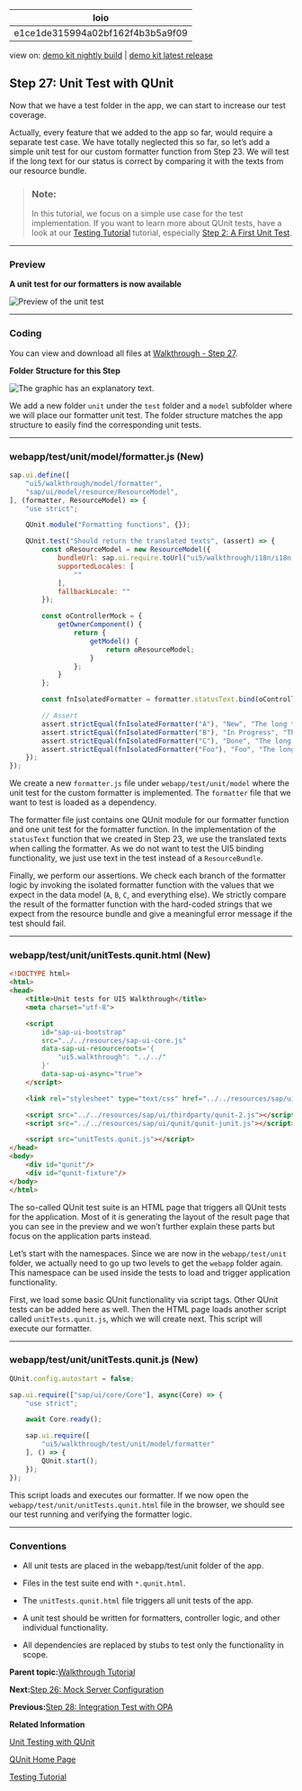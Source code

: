 <!-- loioe1ce1de315994a02bf162f4b3b5a9f09 -->

| loio |
| -----|
| e1ce1de315994a02bf162f4b3b5a9f09 |

<div id="loio">

view on: [demo kit nightly build](https://sdk.openui5.org/nightly/#/topic/e1ce1de315994a02bf162f4b3b5a9f09) | [demo kit latest release](https://sdk.openui5.org/topic/e1ce1de315994a02bf162f4b3b5a9f09)</div>

## Step 27: Unit Test with QUnit

Now that we have a test folder in the app, we can start to increase our test coverage.

Actually, every feature that we added to the app so far, would require a separate test case. We have totally neglected this so far, so let’s add a simple unit test for our custom formatter function from Step 23. We will test if the long text for our status is correct by comparing it with the texts from our resource bundle.

> ### Note:  
> In this tutorial, we focus on a simple use case for the test implementation. If you want to learn more about QUnit tests, have a look at our [Testing Tutorial](Testing_Tutorial_291c912.md) tutorial, especially [Step 2: A First Unit Test](Step_2_A_First_Unit_Test_b81736e.md).

***

### Preview

  
  
**A unit test for our formatters is now available**

![Preview of the unit test](images/loio0d29491d96574cfe8d8158d60a0a32e2_LowRes.png "A unit test for our formatters is now available")

***

### Coding

You can view and download all files at [Walkthrough - Step 27](https://sdk.openui5.org/entity/sap.m.tutorial.walkthrough/sample/sap.m.tutorial.walkthrough.27).

  
  
**Folder Structure for this Step**

![The graphic has an explanatory text.](images/loio1b5613ac3ab94757af2c7823039222a9_LowRes.png "Folder Structure for this Step")

We add a new folder `unit` under the `test` folder and a `model` subfolder where we will place our formatter unit test. The folder structure matches the app structure to easily find the corresponding unit tests.

***

### webapp/test/unit/model/formatter.js \(New\)

```js
sap.ui.define([
	"ui5/walkthrough/model/formatter",
	"sap/ui/model/resource/ResourceModel",
], (formatter, ResourceModel) => {
	"use strict";

	QUnit.module("Formatting functions", {});

	QUnit.test("Should return the translated texts", (assert) => {
        const oResourceModel = new ResourceModel({
            bundleUrl: sap.ui.require.toUrl("ui5/walkthrough/i18n/i18n.properties"),
            supportedLocales: [
                ""
            ],
            fallbackLocale: ""
        });

        const oControllerMock = {
            getOwnerComponent() {
                return {
                    getModel() {
                        return oResourceModel;
                    }
                };
            }
        };

        const fnIsolatedFormatter = formatter.statusText.bind(oControllerMock);

        // Assert
        assert.strictEqual(fnIsolatedFormatter("A"), "New", "The long text for Status A is correct");
        assert.strictEqual(fnIsolatedFormatter("B"), "In Progress", "The long text for Status B is correct");
        assert.strictEqual(fnIsolatedFormatter("C"), "Done", "The long text for Status C is correct");
        assert.strictEqual(fnIsolatedFormatter("Foo"), "Foo", "The long text for Status Foo is correct");
	});
});
```

We create a new `formatter.js` file under `webapp/test/unit/model` where the unit test for the custom formatter is implemented. The `formatter` file that we want to test is loaded as a dependency.

The formatter file just contains one QUnit module for our formatter function and one unit test for the formatter function. In the implementation of the `statusText` function that we created in Step 23, we use the translated texts when calling the formatter. As we do not want to test the UI5 binding functionality, we just use text in the test instead of a `ResourceBundle`.

Finally, we perform our assertions. We check each branch of the formatter logic by invoking the isolated formatter function with the values that we expect in the data model \(`A`, `B`, `C`, and everything else\). We strictly compare the result of the formatter function with the hard-coded strings that we expect from the resource bundle and give a meaningful error message if the test should fail.

***

<a name="loioe1ce1de315994a02bf162f4b3b5a9f09__section_gnt_54c_yfb"/>

### webapp/test/unit/unitTests.qunit.html \(New\)

```html
<!DOCTYPE html>
<html>
<head>
	<title>Unit tests for UI5 Walkthrough</title>
	<meta charset="utf-8">

	<script
		id="sap-ui-bootstrap"
		src="../../resources/sap-ui-core.js"
		data-sap-ui-resourceroots='{
			"ui5.walkthrough": "../../"
		}'
		data-sap-ui-async="true">
	</script>

	<link rel="stylesheet" type="text/css" href="../../resources/sap/ui/thirdparty/qunit-2.css">

	<script src="../../resources/sap/ui/thirdparty/qunit-2.js"></script>
	<script src="../../resources/sap/ui/qunit/qunit-junit.js"></script>

	<script src="unitTests.qunit.js"></script>
</head>
<body>
	<div id="qunit"/>
	<div id="qunit-fixture"/>
</body>
</html>
```

The so-called QUnit test suite is an HTML page that triggers all QUnit tests for the application. Most of it is generating the layout of the result page that you can see in the preview and we won’t further explain these parts but focus on the application parts instead.

Let’s start with the namespaces. Since we are now in the `webapp/test/unit` folder, we actually need to go up two levels to get the `webapp` folder again. This namespace can be used inside the tests to load and trigger application functionality.

First, we load some basic QUnit functionality via script tags. Other QUnit tests can be added here as well. Then the HTML page loads another script called `unitTests.qunit.js`, which we will create next. This script will execute our formatter.

***

<a name="loioe1ce1de315994a02bf162f4b3b5a9f09__section_hnt_54c_yfb"/>

### webapp/test/unit/unitTests.qunit.js \(New\)

```js
QUnit.config.autostart = false;

sap.ui.require(["sap/ui/core/Core"], async(Core) => {
	"use strict";

	await Core.ready();

	sap.ui.require([
		"ui5/walkthrough/test/unit/model/formatter"
	], () => {
		QUnit.start();
	});
});
```

This script loads and executes our formatter. If we now open the `webapp/test/unit/unitTests.qunit.html` file in the browser, we should see our test running and verifying the formatter logic.

***

### Conventions

-   All unit tests are placed in the webapp/test/unit folder of the app.

-   Files in the test suite end with `*.qunit.html`.

-   The `unitTests.qunit.html` file triggers all unit tests of the app.

-   A unit test should be written for formatters, controller logic, and other individual functionality.

-   All dependencies are replaced by stubs to test only the functionality in scope.


**Parent topic:**[Walkthrough Tutorial](Walkthrough_Tutorial_3da5f4b.md "In this tutorial we will introduce you to all major development paradigms of OpenUI5.")

**Next:**[Step 26: Mock Server Configuration](Step_26_Mock_Server_Configuration_bae9d90.md "We just ran our app against a real service, but for developing and testing our app we do not want to rely on the availability of the “real” service or put additional load on the system where the data service is located.")

**Previous:**[Step 28: Integration Test with OPA](Step_28_Integration_Test_with_OPA_9bf4dce.md "If we want to test interaction patterns or more visual features of our app, we can also write an integration test.")

**Related Information**  


[Unit Testing with QUnit](Unit_Testing_with_QUnit_09d145c.md "QUnit is a powerful, easy-to-use JavaScript unit testing framework. It is used by the jQuery, jQuery UI and jQuery Mobile projects and is capable of testing any generic JavaScript code. It supports asynchronous tests out-of-the-box.")

[QUnit Home Page](https://qunitjs.com/)

[Testing Tutorial](Testing_Tutorial_291c912.md "In this tutorial we will test application functionality with the testing tools that are delivered with OpenUI5. At different steps of this tutorial you will write tests using QUnit, OPA5, and the OData V2 mock server. Additionally, you will learn about testing strategies, Test Driven Development (TDD), and much more.")

